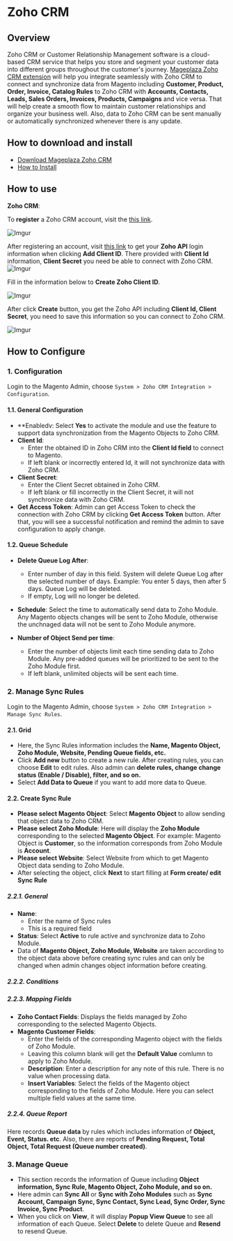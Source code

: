 # Zoho CRM

## Overview

Zoho CRM or Customer Relationship Management software is a cloud-based CRM service that helps you store and segment your customer data into different groups throughout the customer's journey. [Mageplaza Zoho CRM extension](https://www.mageplaza.com/magento-2-zoho-crm/) will help you integrate seamlessly with Zoho CRM to connect and synchronize data from Magento including **Customer, Product, Order, Invoice, Catalog Rules** to Zoho CRM with **Accounts, Contacts, Leads, Sales Orders, Invoices, Products, Campaigns** and vice versa. That will help create a smooth flow to maintain customer relationships and organize your business well. Also, data to Zoho CRM can be sent manually or automatically synchronized whenever there is any update. 


## How to download and install

- [Download Mageplaza Zoho CRM](https://www.mageplaza.com/magento-2-zoho-crm/)
- [How to Install](https://www.mageplaza.com/install-magento-2-extension/)


## How to use

**Zoho CRM**:

To **register** a Zoho CRM account, visit the [this link](https://www.zoho.com/crm/).

![Imgur](https://i.imgur.com/qm5DDBV.png)

After registering an account, visit [this link](https://accounts.zoho.com/developerconsole) to get your **Zoho API** login information when clicking **Add Client ID**. There provided with **Client Id** information, **Client Secret** you need be able to connect with Zoho CRM.
![Imgur](https://i.imgur.com/0cFYd9x.png)

Fill in the information below to **Create Zoho Client ID**.

![Imgur](https://i.imgur.com/wnzzwfc.png)

After click **Create** button, you get the Zoho API including **Client Id, Client Secret**, you need to save this information so you can connect to Zoho CRM.

![Imgur](https://i.imgur.com/H5qMPa6.png)

## How to Configure
### 1. Configuration

Login to the Magento Admin, choose `System > Zoho CRM Integration > Configuration`.

#### 1.1. General Configuration

- **Enabledv: Select **Yes** to activate the module and use the feature to support data synchronization from the Magento Objects to Zoho CRM.
- **Client Id**:
  - Enter the obtained ID in Zoho CRM into the **Client Id field** to connect to Magento.
  - If left blank or incorrectly entered Id, it will not synchronize data with Zoho CRM.
- **Client Secret**:
  - Enter the Client Secret obtained in Zoho CRM.
  - If left blank or fill incorrectly in the Client Secret, it will not synchronize data with Zoho CRM.
- **Get Access Token**: Admin can get Access Token to check the connection with Zoho CRM by clicking **Get Access Token** button. After that, you will see a successful notification and remind the admin to save configuration to apply change.


#### 1.2. Queue Schedule



- **Delete Queue Log After**:
   - Enter number of day in this field. System will delete Queue Log after the selected number of days. Example: You enter 5 days, then after 5 days. Queue Log will be deleted.
  - If empty, Log will no longer be deleted. 
  
- **Schedule**: Select the time to automatically send data to Zoho Module. Any Magento objects changes will be sent to Zoho Module, otherwise the unchnaged data will not be sent to Zoho Module anymore.

- **Number of Object Send per time**:
  - Enter the number of objects limit each time sending data to Zoho Module. Any pre-added queues will be prioritized to be sent to the  Zoho Module first.
  - If left blank, unlimited objects will be sent each time.
  
### 2. Manage Sync Rules

Login to the Magento Admin, choose `System > Zoho CRM Integration > Manage Sync Rules`.


#### 2.1. Grid

- Here, the Sync Rules information includes the **Name, Magento Object, Zoho Module, Website, Pending Queue fields, etc.**
- Click **Add new** button to create a new rule. After creating rules, you can choose **Edit** to edit rules. Also admin can **delete rules, change change status (Enable / Disable), filter, and so on.**
- Select **Add Data to Queue** if you want to add more data to Queue.


#### 2.2. Create Sync Rule

- **Please select Magento Object**: Select **Magento Object** to allow sending that object data to Zoho CRM.
- **Please select Zoho Module**: Here will display the **Zoho Module** corresponding to the selected **Magento Object**. For example: Magento Object is **Customer**, so the information corresponds from Zoho Module is **Account**.
- **Please select Website**: Select Website from which to get Magento Object data sending to Zoho Module. 
- After selecting the object, click **Next** to start filling at **Form create/ edit Sync Rule**


##### 2.2.1. General

- **Name**:
  - Enter the name of Sync rules
  - This is a required field
- **Status**: Select **Active** to rule active and synchronize data to Zoho Module.
- Data of **Magento Object, Zoho Module, Website** are taken according to the object data above before creating sync rules and can only be changed when admin changes object information before creating.

##### 2.2.2. Conditions






##### 2.2.3. Mapping Fields

- **Zoho Contact Fields**: Displays the fields managed by Zoho corresponding to the selected Magento Objects.
- **Magento Customer Fields**:
  - Enter the fields of the corresponding Magento object with the fields of Zoho Module.
  - Leaving this column blank will get the **Default Value** comlumn to apply to Zoho Module.
  - **Description**: Enter a description for any note of this rule. There is no value when processing data.
  - **Insert Variables**: Select the fields of the Magento object corresponding to the fields of Zoho Module. Here you can select multiple field values at the same time.

##### 2.2.4. Queue Report


Here records **Queue data** by rules which includes information of **Object, Event, Status. etc**. Also, there are reports of **Pending Request, Total Object, Total Request (Queue number created)**.




### 3. Manage Queue

- This section records the information of Queue including **Object information, Sync Rule, Magento Object, Zoho Module, and so on.**
- Here admin can **Sync All** or **Sync with Zoho Modules** such as **Sync Account, Campaign Sync, Sync Contact, Sync Lead, Sync Order, Sync Invoice, Sync Product**.
- When you click on **View**, it will display **Popup View Queue** to see all information of each Queue. Select **Delete** to delete Queue and **Resend** to resend Queue.
